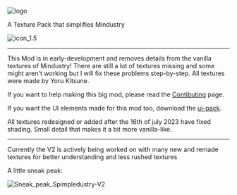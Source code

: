 ![logo](https://github.com/Yoru-Kitsune/Simpledustry/assets/108625654/05d4f375-3428-4b21-97e6-d303be3d1ece)

A Texture Pack that simplifies Mindustry

![icon_1.5](https://github.com/Yoru-Kitsune/Simpledustry/assets/108625654/9659e93e-dd20-477b-90e7-09462cd48608)

---

This Mod is in early-development and removes details from the vanilla textures of Mindustry!
There are still a lot of textures missing and some might aren't working but I will fix these problems step-by-step.
All textures were made by Yoru Kitsune.

If you want to help making this big mod, please read the [Contibuting](https://github.com/Yoru-Kitsune/Simpledustry/blob/main/CONTRIBUTING.md) page.

If you want the UI elements made for this mod too, download the [ui-pack](https://github.com/Yoru-Kitsune/Simpledustry-ui-pack).

All textures redesigned or added after the 16th of july 2023 have fixed shading. Small detail that makes it a bit more vanilla-like.

---

Currently the V2 is actively being worked on with many new and remade textures for better understanding and less rushed textures

A little sneak peak:

![Sneak_peak_Spimpledustry-V2](https://github.com/Yoru-Kitsune/Simpledustry/assets/108625654/8f5a97ee-72c8-4e2c-b25a-b260b2b40056)
